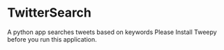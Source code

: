 TwitterSearch
=============

A python app searches tweets based on keywords
Please Install Tweepy before you run this application.